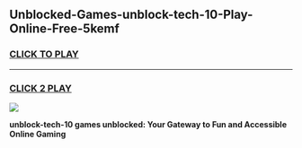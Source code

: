 
## Unblocked-Games-unblock-tech-10-Play-Online-Free-5kemf
<h3>
<a href="https://premium76.site?title=unblock-tech-10&ref=26A">CLICK TO PLAY</a></h3>
<hr>

<h3>
<a href="https://premium76.site?title=unblock-tech-10&ref=26A">CLICK 2 PLAY</a>
  
</h3>

<a href="https://premium76.site?title=unblock-tech-10&ref=26A"><img src="https://clearcache.store/games.png"></a>


**unblock-tech-10 games unblocked: Your Gateway to Fun and Accessible Online Gaming**
